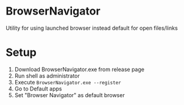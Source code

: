 # BrowserNavigator
Utility for using launched browser instead default for open files/links

# Setup
1. Download BrowserNavigator.exe from release page
2. Run shell as administrator
3. Execute `BrowserNavigator.exe --register`
4. Go to Default apps
5. Set "Browser Navigator" as default browser
